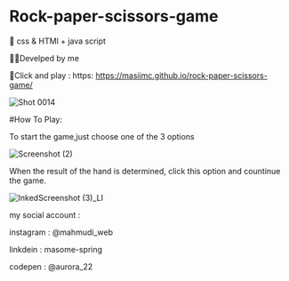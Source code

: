 # Rock-paper-scissors-game

🤖 css & HTMl + java script

🐱‍🏍Develped by me

🔗Click and play : https: https://masiimc.github.io/rock-paper-scissors-game/

![Shot 0014](https://user-images.githubusercontent.com/116202175/215736660-4e626aba-f05b-488f-b444-3ea387709f4c.png)

#How To Play:

To start the game,just choose one of the 3 options

![Screenshot (2)](https://user-images.githubusercontent.com/116202175/232248955-d6088108-e4af-4f90-b253-798597600c0a.png)


When the result of the hand is determined, click this option and countinue the game.

![InkedScreenshot (3)_LI](https://user-images.githubusercontent.com/116202175/232248939-18a225b1-648d-4383-a5b3-3060f18108b9.jpg)


my social account :

instagram : @mahmudi_web

linkdein : masome-spring

codepen : @aurora_22
